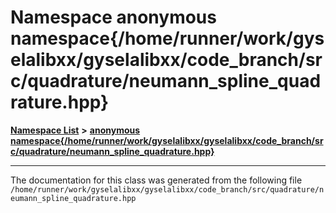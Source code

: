 

# Namespace anonymous namespace{/home/runner/work/gyselalibxx/gyselalibxx/code\_branch/src/quadrature/neumann\_spline\_quadrature.hpp}



[**Namespace List**](namespaces.md) **>** [**anonymous namespace{/home/runner/work/gyselalibxx/gyselalibxx/code\_branch/src/quadrature/neumann\_spline\_quadrature.hpp}**](namespace_0d205.md)







































































------------------------------
The documentation for this class was generated from the following file `/home/runner/work/gyselalibxx/gyselalibxx/code_branch/src/quadrature/neumann_spline_quadrature.hpp`

